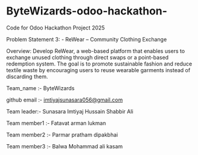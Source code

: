 # ByteWizards-odoo-hackathon-

Code for Odoo Hackathon Project 2025

Problem Statement 3: -
ReWear – Community Clothing Exchange

Overview:
Develop ReWear, a web-based platform that enables users to exchange unused clothing
through direct swaps or a point-based redemption system. The goal is to promote sustainable
fashion and reduce textile waste by encouraging users to reuse wearable garments instead of
discarding them.

Team_name :- ByteWizards 

github email :- imtiyajsunasara056@gmail.com

Team leader:- Sunasara Imtiyaj Hussain Shabbir Ali

Team member1 :- Fatavat arman lukman

Team member2 :- Parmar pratham dipakbhai

Team member3 :- Balwa Mohammad ali kasam
